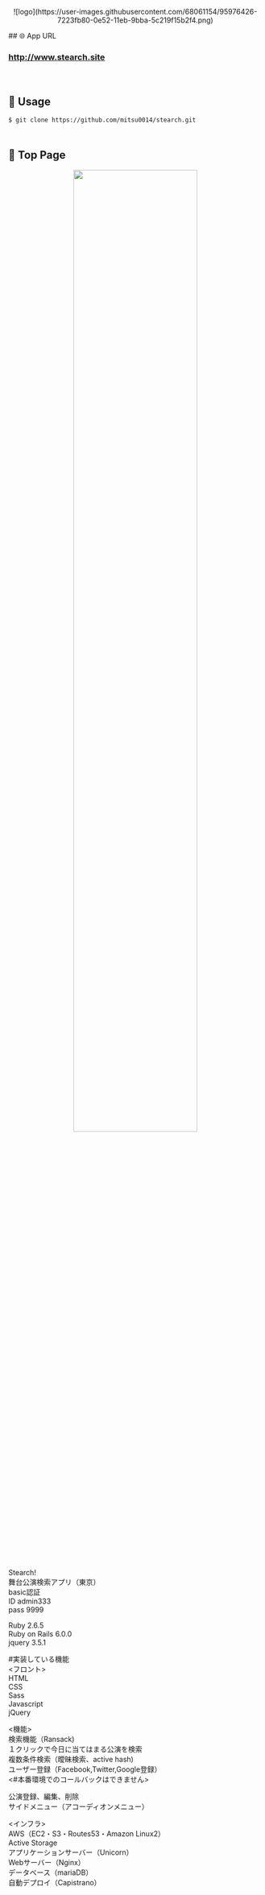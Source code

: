 <p align="center">
![logo](https://user-images.githubusercontent.com/68061154/95976426-7223fb80-0e52-11eb-9bba-5c219f15b2f4.png)
</p>
## 🌐 App URL

### **http://www.stearch.site**  
　
## 💬 Usage

`$ git clone https://github.com/mitsu0014/stearch.git`  
　
## :art: Top Page

<p align="center">
  <img src="https://user-images.githubusercontent.com/68061154/95977494-ea3ef100-0e53-11eb-8b48-4029ddd146b0.gif" width=70%>  
</p>　

Stearch!  
舞台公演検索アプリ（東京）  
basic認証  
ID     admin333  
pass   9999  
  
Ruby 2.6.5  
Ruby on Rails 6.0.0  
jquery 3.5.1  
  
#実装している機能  
<フロント>  
HTML  
CSS  
Sass  
Javascript  
jQuery  
  
<機能>  
検索機能（Ransack)  
１クリックで今日に当てはまる公演を検索  
複数条件検索（曖昧検索、active hash)  
ユーザー登録（Facebook,Twitter,Google登録）  
<#本番環境でのコールバックはできません>  
  
公演登録、編集、削除  
サイドメニュー（アコーディオンメニュー）  
  
<インフラ>  
AWS（EC2・S3・Routes53・Amazon Linux2）  
Active Storage  
アプリケーションサーバー（Unicorn）  
Webサーバー（Nginx）  
データベース（mariaDB）  
自動デプロイ（Capistrano）  
